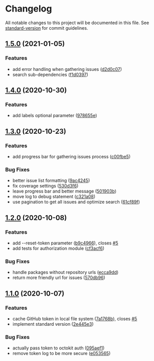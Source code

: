# Changelog

All notable changes to this project will be documented in this file. See [standard-version](https://github.com/conventional-changelog/standard-version) for commit guidelines.

## [1.5.0](https://github.com/stdavis/good-samaritan/compare/v1.4.0...v1.5.0) (2021-01-05)


### Features

* add error handling when gathering issues ([d2d0c07](https://github.com/stdavis/good-samaritan/commit/d2d0c07442ac11f0ca92709e5cf4f27236cc608e))
* search sub-dependencies ([f1d0397](https://github.com/stdavis/good-samaritan/commit/f1d0397ec44057a5657804777b5d4651a1fffefd))

## [1.4.0](https://github.com/stdavis/good-samaritan/compare/v1.3.0...v1.4.0) (2020-10-30)


### Features

* add labels optional parameter ([978655e](https://github.com/stdavis/good-samaritan/commit/978655e36b6f09f3e7e9fdd23c891eb6a3b23bbc))

## [1.3.0](https://github.com/stdavis/good-samaritan/compare/v1.2.0...v1.3.0) (2020-10-23)


### Features

* add progress bar for gathering issues process ([c00fbe5](https://github.com/stdavis/good-samaritan/commit/c00fbe50554427d32078da21b188e15055cfd535))


### Bug Fixes

* better issue list formatting ([9ac4245](https://github.com/stdavis/good-samaritan/commit/9ac4245d107e23deb03e559ddb3e2b4e5646db76))
* fix coverage settings ([530d3f6](https://github.com/stdavis/good-samaritan/commit/530d3f6489d65077ed136ea48db79e8b1b6ad6d1))
* leave progress bar and better message ([501903b](https://github.com/stdavis/good-samaritan/commit/501903bfb55b9f16dbb12ebcf877497884e55852))
* move log to debug statement ([c321a08](https://github.com/stdavis/good-samaritan/commit/c321a082c50e134e55504e1c411c7b657c11c43b))
* use pagination to get all issues and optimize search ([61cf89f](https://github.com/stdavis/good-samaritan/commit/61cf89fa7c52fd0c2e2f0800f2499030dea24772))

## [1.2.0](https://github.com/stdavis/good-samaritan/compare/v1.1.0...v1.2.0) (2020-10-08)


### Features

* add --reset-token parameter ([b9c4966](https://github.com/stdavis/good-samaritan/commit/b9c496607e996b957544b392651c7fdde09cfc0d)), closes [#5](https://github.com/stdavis/good-samaritan/issues/5)
* add tests for authorization module ([cf3acf6](https://github.com/stdavis/good-samaritan/commit/cf3acf628d2fc19267d23c66056324beebe8c1b8))


### Bug Fixes

* handle packages without repository urls ([ecca9dd](https://github.com/stdavis/good-samaritan/commit/ecca9dd7c598457f2ad1ec75485c08fc438d6cd2))
* return more friendly url for issues ([570db96](https://github.com/stdavis/good-samaritan/commit/570db9620bce447bf447f0189d6e228f4aa938be))

## [1.1.0](https://github.com/stdavis/good-samaritan/compare/v1.0.0...v1.1.0) (2020-10-07)


### Features

* cache GitHub token in local file system ([7a1768b](https://github.com/stdavis/good-samaritan/commit/7a1768b4568396697aabcece659c6344febac68b)), closes [#5](https://github.com/stdavis/good-samaritan/issues/5)
* implement standard version ([2e445e3](https://github.com/stdavis/good-samaritan/commit/2e445e3d4ec0e8738eb4c087f1f3e11274551ffb))


### Bug Fixes

* actually pass token to octokit auth ([095aef1](https://github.com/stdavis/good-samaritan/commit/095aef15abcd1f843c64344fe34b0d09d6e19bde))
* remove token log to be more secure ([e053565](https://github.com/stdavis/good-samaritan/commit/e053565c97a8b3d35835c735b38a88bc925f6041))
